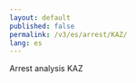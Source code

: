 ```yaml
---
layout: default
published: false
permalink: /v3/es/arrest/KAZ/
lang: es
---
```


Arrest analysis KAZ
